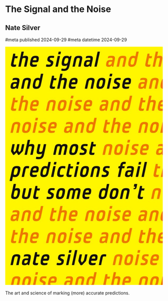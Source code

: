 # The Signal and the Noise
## Nate Silver
#meta published 2024-09-29
#meta datetime 2024-09-29

![The Signal and the Noise: Why So Many Predictions Fail-but Some Don't](covers/the-signal-and-the-noise.jpg)

The art and science of marking (more) accurate predictions.
